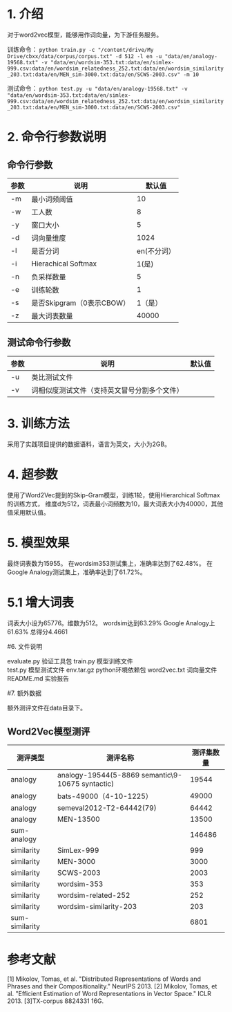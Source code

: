 # 1. 介绍
对于word2vec模型，能够用作词向量，为下游任务服务。

训练命令：
`
python train.py -c "/content/drive/My Drive/cbxx/data/corpus/corpus.txt" -d 512 -l en -u "data/en/analogy-19568.txt" -v "data/en/wordsim-353.txt:data/en/simlex-999.csv:data/en/wordsim_relatedness_252.txt:data/en/wordsim_similarity_203.txt:data/en/MEN_sim-3000.txt:data/en/SCWS-2003.csv" -m 10
`

测试命令：
`
python test.py -u "data/en/analogy-19568.txt" -v "data/en/wordsim-353.txt:data/en/simlex-999.csv:data/en/wordsim_relatedness_252.txt:data/en/wordsim_similarity_203.txt:data/en/MEN_sim-3000.txt:data/en/SCWS-2003.csv"
`

# 2. 命令行参数说明
命令行参数
-----------------
参数|  说明  |  默认值
----|-------|-------
-m  | 最小词频阈值| 10|
-w  | 工人数|  8|
-y  | 窗口大小  | 5|
-d  |词向量维度 | 1024|
-l  |是否分词   | en(不分词）
-i  |Hierachical Softmax| 1(是)|
-n  |负采样数量  |  5|
-e  |训练轮数 | 1|
-s  | 是否Skipgram（0表示CBOW）| 1（是）|
-z  | 最大词表数量 | 40000|

测试命令行参数
-----------------
参数|  说明  |  默认值
----|-------|-------
-u |类比测试文件| <google analogy>
-v |词相似度测试文件（支持英文冒号分割多个文件）| <wordsim353>

# 3. 训练方法
采用了实践项目提供的数据语料，语言为英文，大小为2GB。

# 4. 超参数
使用了Word2Vec提到的Skip-Gram模型，训练1轮，使用Hierarchical Softmax的训练方式，
维度d为512，词表最小词频数为10，最大词表大小为40000，其他值采用默认值。

# 5. 模型效果
最终词表数为15955。
在wordsim353测试集上，准确率达到了62.48%。
在Google Analogy测试集上，准确率达到了61.72%。

# 5.1 增大词表
词表大小设为65776。维数为512。
wordsim达到63.29%
Google Analogy上61.63%
总得分4.4661

#6. 文件说明

evaluate.py 验证工具包
train.py  模型训练文件  
test.py   模型测试文件
env.tar.gz  python环境依赖包
word2vec.txt 词向量文件
README.md    实验报告


#7. 额外数据

额外测评文件在data目录下。

Word2Vec模型测评
-----------------------------------
|测评类型 | 测评名称  |   测评集数量  |
--------|----------|-------------
|analogy     |  analogy-19544(5-8869 semantic\9-10675 syntactic) | 19544 |
|analogy     |  bats-49000（4-10-1225） | 49000|
|analogy     |  semeval2012-T2-64442(79) |  64442|
|analogy     |  MEN-13500 | 13500|
| sum-analogy |   |   146486|
|similarity  |  SimLex-999  |   999 |
|similarity  |  MEN-3000   |  3000|
|similarity    | SCWS-2003 | 2003|
|similarity    | wordsim-353 |  353|
|similarity   | wordsim-related-252 |  252|
|similarity   | wordsim-similarity-203 | 203|
| sum-similarity   |    |   6801|


# 参考文献
[1] Mikolov, Tomas, et al. "Distributed Representations of Words and Phrases and their
Compositionality." NeurIPS 2013.
[2] Mikolov, Tomas, et al. "Efficient Estimation of Word Representations in Vector Space." ICLR
2013.
[3]TX-corpus 8824331 16G.